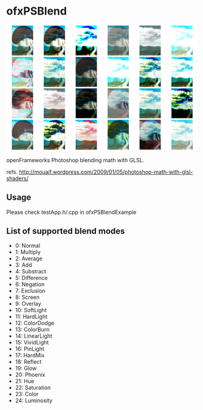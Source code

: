 # ofxPSBlend #

![ofxPSBlend](https://github.com/Akira-Hayasaka/ofxPSBlend/raw/master/redmeimg/res.png)

openFrameworks Photoshop blending math with GLSL.

refs. http://mouaif.wordpress.com/2009/01/05/photoshop-math-with-glsl-shaders/

## Usage ##
Please check testApp.h/.cpp in ofxPSBlendExample
 
## List of supported blend modes ##
* 0: Normal
* 1: Multiply
* 2: Average
* 3: Add
* 4: Substract
* 5: Difference
* 6: Negation
* 7: Exclusion
* 8: Screen
* 9: Overlay
* 10: SoftLight
* 11: HardLight
* 12: ColorDodge
* 13: ColorBurn
* 14: LinearLight
* 15: VividLight
* 16: PinLight
* 17: HardMix
* 18: Reflect
* 19: Glow
* 20: Phoenix
* 21: Hue
* 22: Saturation
* 23: Color
* 24: Luminosity
  